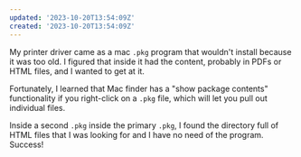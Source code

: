 ```yaml
---
updated: '2023-10-20T13:54:09Z'
created: '2023-10-20T13:54:09Z'
---
```

My printer driver came as a mac `.pkg` program that wouldn't install because it was too old. I figured that inside it had the content, probably in PDFs or HTML files, and I wanted to get at it.

Fortunately, I learned that Mac finder has a "show package contents" functionality if you right-click on a `.pkg` file, which will let you pull out individual files.

Inside a second `.pkg` inside the primary `.pkg`, I found the directory full of HTML files that I was looking for and I have no need of the program. Success!